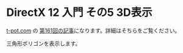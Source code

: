 # DirectX 12 入門 その5 3D表示

[t-pot.com](https://t-pot.com/) の [第161回の記事](http://t-pot.com/161_DX12_5_3D/)になります。詳細はそちらをご覧ください。

三角形ポリゴンを表示します。
